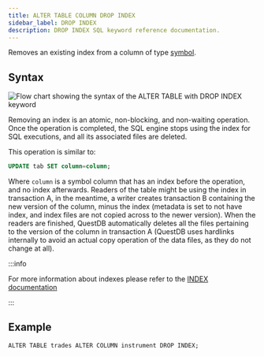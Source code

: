 ```yaml
---
title: ALTER TABLE COLUMN DROP INDEX
sidebar_label: DROP INDEX
description: DROP INDEX SQL keyword reference documentation.
---
```


Removes an existing index from a column of type [symbol](/docs/concept/symbol/).

## Syntax

![Flow chart showing the syntax of the ALTER TABLE with DROP INDEX keyword](/img/docs/diagrams/alterTableDropIndex.svg)

Removing an index is an atomic, non-blocking, and non-waiting operation. Once
the operation is completed, the SQL engine stops using the index for SQL
executions, and all its associated files are deleted.

This operation is similar to:

```sql
UPDATE tab SET column=column;
```

Where `column` is a symbol column that has an index before the operation, and no
index afterwards. Readers of the table might be using the index in transaction
A, in the meantime, a writer creates transaction B containing the new version of
the column, minus the index (metadata is set to not have index, and index files
are not copied across to the newer version). When the readers are finished,
QuestDB automatically deletes all the files pertaining to the version of the
column in transaction A (QuestDB uses hardlinks internally to avoid an actual
copy operation of the data files, as they do not change at all).

:::info

For more information about indexes please refer to the
[INDEX documentation](/docs/concept/indexes/)

:::

## Example

```questdb-sql title="Removing an index"
ALTER TABLE trades ALTER COLUMN instrument DROP INDEX;
```
